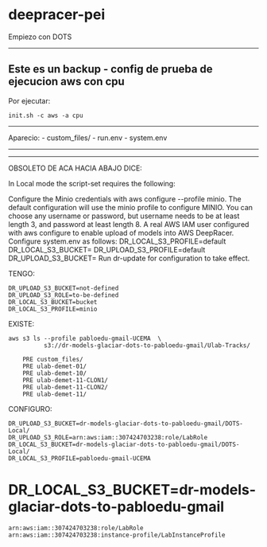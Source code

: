 # deepracer-pei
Empiezo con DOTS

-------------------------
Este es un backup - config de 
prueba de ejecucion aws con cpu
-------------------------

Por ejecutar:

    init.sh -c aws -a cpu

---------------------------------

Aparecio:
    -  custom_files/
    -  run.env
    -  system.env

---------------------------------



*************************************
OBSOLETO DE ACA HACIA ABAJO
DICE:

In Local mode the script-set requires the following:

Configure the Minio credentials with aws configure --profile minio. The default configuration will use the minio profile to configure MINIO. You can choose any username or password, but username needs to be at least length 3, and password at least length 8.
A real AWS IAM user configured with aws configure to enable upload of models into AWS DeepRacer.
Configure system.env as follows:
    DR_LOCAL_S3_PROFILE=default
    DR_LOCAL_S3_BUCKET=<bucketname>
    DR_UPLOAD_S3_PROFILE=default
    DR_UPLOAD_S3_BUCKET=<your-aws-deepracer-bucket>
Run dr-update for configuration to take effect.


TENGO:

    DR_UPLOAD_S3_BUCKET=not-defined
    DR_UPLOAD_S3_ROLE=to-be-defined
    DR_LOCAL_S3_BUCKET=bucket
    DR_LOCAL_S3_PROFILE=minio

EXISTE:

    aws s3 ls --profile pabloedu-gmail-UCEMA  \
              s3://dr-models-glaciar-dots-to-pabloedu-gmail/Ulab-Tracks/  

        PRE custom_files/
        PRE ulab-demet-01/
        PRE ulab-demet-10/
        PRE ulab-demet-11-CLON1/
        PRE ulab-demet-11-CLON2/
        PRE ulab-demet-11/

CONFIGURO:

    DR_UPLOAD_S3_BUCKET=dr-models-glaciar-dots-to-pabloedu-gmail/DOTS-Local/
    DR_UPLOAD_S3_ROLE=arn:aws:iam::307424703238:role/LabRole
    DR_LOCAL_S3_BUCKET=dr-models-glaciar-dots-to-pabloedu-gmail/DOTS-Local/
    DR_LOCAL_S3_PROFILE=pabloedu-gmail-UCEMA

    
  #  DR_LOCAL_S3_BUCKET=dr-models-glaciar-dots-to-pabloedu-gmail
    


    arn:aws:iam::307424703238:role/LabRole
    arn:aws:iam::307424703238:instance-profile/LabInstanceProfile